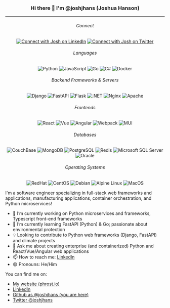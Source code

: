 <h3 align="center">
    Hi there 👋 I'm @joshjhans (Joshua Hanson)
</h3>
<hr>

<h6 align="center">Connect</h6>
<p align="center">
    <a href="https://linkedin.com/in/joshjhans/" target="_blank" alt="Connect with Josh on LinkedIn">
        <img src="https://img.shields.io/badge/LinkedIn-0077B5?style=for-the-badge&logo=linkedin&logoColor=white"
            alt="Connect with Josh on LinkedIn"></a>
    <a href="https://twitter.com/joshjhans" target="_blank" alt="Connect with Josh on Twitter">
        <img src="https://img.shields.io/badge/Twitter-1DA1F2?style=for-the-badge&logo=twitter&logoColor=white"
            alt="Connect with Josh on Twitter"></a>
</p>

<h6 align="center">Languages</h6>
<p align="center">
    <img src="https://img.shields.io/badge/Python-FFD43B?style=for-the-badge&logo=python&logoColor=blue" alt="Python">
    <img src="https://img.shields.io/badge/TypeScript-007ACC?style=for-the-badge&logo=typescript&logoColor=white" alt="JavaScript">
    <img src="https://img.shields.io/badge/Go-00ADD8?style=for-the-badge&logo=go&logoColor=white" alt="Go">
    <img src="https://img.shields.io/badge/C%23-239120?style=for-the-badge&logo=c-sharp&logoColor=white" alt="C#">
    <img src="https://img.shields.io/badge/Docker-2CA5E0?style=for-the-badge&logo=docker&logoColor=white" alt="Docker">
</p>

<h6 align="center">Backend Frameworks & Servers</h6>
<p align="center">
    <img src="https://img.shields.io/badge/Django-092E20?style=for-the-badge&logo=django&logoColor=green" alt="Django">
    <img src="https://img.shields.io/badge/fastapi-109989?style=for-the-badge&logo=FASTAPI&logoColor=white" alt="FastAPI">
    <img src="https://img.shields.io/badge/Flask-000000?style=for-the-badge&logo=flask&logoColor=white" alt="Flask">
    <img src="https://img.shields.io/badge/.NET-512BD4?style=for-the-badge&logo=dotnet&logoColor=white" alt=".NET">
    <img src="https://img.shields.io/badge/Nginx-009639?style=for-the-badge&logo=nginx&logoColor=white" alt="Nginx">
    <img src="https://img.shields.io/badge/Apache-D22128?style=for-the-badge&logo=Apache&logoColor=white" alt="Apache">
</p>

<h6 align="center">Frontends</h6>
<p align="center">
    <img src="https://img.shields.io/badge/React-20232A?style=for-the-badge&logo=react&logoColor=61DAFB" alt="React">
    <img src="https://img.shields.io/badge/Vue.js-35495E?style=for-the-badge&logo=vuedotjs&logoColor=4FC08D" alt="Vue">
    <img src="https://img.shields.io/badge/Angular-DD0031?style=for-the-badge&logo=angular&logoColor=white" alt="Angular">
    <img src="https://img.shields.io/badge/Webpack-8DD6F9?style=for-the-badge&logo=Webpack&logoColor=white" alt="Webpack">
    <img src="https://img.shields.io/badge/Material%20UI-007FFF?style=for-the-badge&logo=mui&logoColor=white" alt="MUI">
</p>

<h6 align="center">Databases</h6>
<p align="center">
    <img src="https://img.shields.io/badge/Couchbase-EA2328?style=for-the-badge&logo=couchbase&logoColor=white" alt="CouchBase">
    <img src="https://img.shields.io/badge/MongoDB-4EA94B?style=for-the-badge&logo=mongodb&logoColor=white" alt="MongoDB">
    <img src="https://img.shields.io/badge/PostgreSQL-316192?style=for-the-badge&logo=postgresql&logoColor=white" alt="PostgreSQL">
    <img src="https://img.shields.io/badge/redis-CC0000.svg?&style=for-the-badge&logo=redis&logoColor=white" alt="Redis">
    <img src="https://img.shields.io/badge/Microsoft_SQL_Server-CC2927?style=for-the-badge&logo=microsoft-sql-server&logoColor=white" alt="Microsoft SQL Server">
    <img src="https://img.shields.io/badge/Oracle-F80000?style=for-the-badge&logo=Oracle&logoColor=white" alt="Oracle">
</p>

<h6 align="center">Operating Systems</h6>
<p align="center">
    <img src="https://img.shields.io/badge/Red%20Hat-EE0000?style=for-the-badge&logo=redhat&logoColor=white" alt="RedHat">
    <img src="https://img.shields.io/badge/Cent%20OS-262577?style=for-the-badge&logo=CentOS&logoColor=white" alt="CentOS">
    <img src="https://img.shields.io/badge/Debian-A81D33?style=for-the-badge&logo=debian&logoColor=white" alt="Debian">
    <img src="https://img.shields.io/badge/Alpine_Linux-0D597F?style=for-the-badge&logo=alpine-linux&logoColor=white" alt="Alpine Linux">
    <img src="https://img.shields.io/badge/mac%20os-000000?style=for-the-badge&logo=apple&logoColor=white" alt="MacOS">
</p>

I'm a software engineer specializing in full-stack web frameworks and applications, manufacturing applications, container orchestration, and Python microservices!

- 🔭 I’m currently working on Python microservices and frameworks, Typescript front-end frameworks
- 🌱 I’m currently learning FastAPI (Python) & Go; passionate about environmental protection
- 💡 Looking to contribute to Python web frameworks (Django, FastAPI) and climate projects
- 💬 Ask me about creating enterprise (and containerized) Python and React/Vue/Angular web applications
- 📫 How to reach me: <a href="https://linkedin.com/in/joshjhans/" target="_blank">LinkedIn</a>
- 😄 Pronouns: He/Him

You can find me on:

- <a href="https://phrost.io" target="_blank">My website (phrost.io)</a>
- <a href="https://linkedin.com/in/joshjhans/" target="_blank">LinkedIn</a>
- <a href="https://github.com/joshjhans" target="_blank">Github as @joshjhans (you are here)</a>
- <a href="https://twitter.com/joshjhans" target="_blank">Twitter @joshjhans</a>

<!-- 🔰 icons: https://github.com/alexandresanlim/Badges4-README.md-Profile#-languages- --!>
